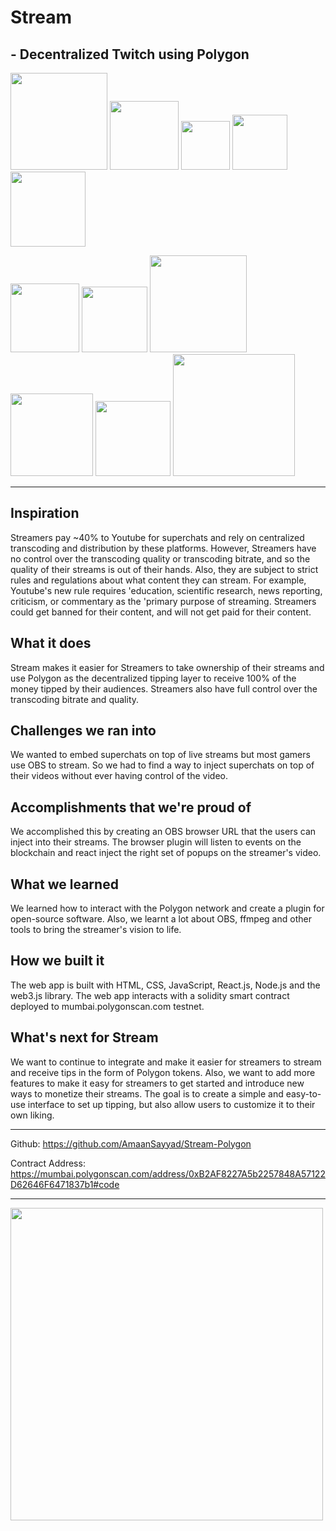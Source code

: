 # Stream

## - Decentralized Twitch using Polygon
<p align="left">
  <img src="https://img.shields.io/badge/OpenZeppelin-4E5EE4?logo=OpenZeppelin&logoColor=fff&style=for-the-badge" width="155" />
  <img src="https://img.shields.io/badge/Node.js-339933?style=for-the-badge&logo=nodedotjs&logoColor=white" width="110" />
  <img src="https://img.shields.io/badge/npm-CB3837?style=for-the-badge&logo=npm&logoColor=white" width="78" />
  <img src="https://img.shields.io/badge/json-5E5C5C?style=for-the-badge&logo=json&logoColor=white" width=88" />
  <img src="https://img.shields.io/badge/Solidity-e6e6e6?style=for-the-badge&logo=solidity&logoColor=black" width="120" />

</p>

<p align="left">
  <img src="https://img.shields.io/badge/React-20232A?style=for-the-badge&logo=react&logoColor=61DAFB" width="110" />
  <img src="https://img.shields.io/badge/HTML5-E34F26?style=for-the-badge&logo=html5&logoColor=white" width="105" />
  <img src="https://img.shields.io/badge/JavaScript-323330?style=for-the-badge&logo=javascript&logoColor=F7DF1E" width="155" />
  <img src="https://img.shields.io/badge/prettier-1A2C34?style=for-the-badge&logo=prettier&logoColor=F7BA3E" width="132" />
  <img src="https://img.shields.io/badge/Twitch-9146FF?style=for-the-badge&logo=twitch&logoColor=white" width="120" />
  <img src="https://img.shields.io/badge/YouTube_Gaming-FF0000?style=for-the-badge&logo=youtube-gaming&logoColor=white" width="195" />

</p>

---

## Inspiration
Streamers pay ~40% to Youtube for superchats and rely on centralized transcoding and distribution by these platforms. However, Streamers have no control over the transcoding quality or transcoding bitrate, and so the quality of their streams is out of their hands. Also, they are subject to strict rules and regulations about what content they can stream. For example, Youtube's new rule requires 'education, scientific research, news reporting, criticism, or commentary as the 'primary purpose of streaming. Streamers could get banned for their content, and will not get paid for their content.

## What it does
Stream makes it easier for Streamers to take ownership of their streams and use Polygon as the decentralized tipping layer to receive 100% of the money tipped by their audiences.  Streamers also have full control over the transcoding bitrate and quality.

## Challenges we ran into
We wanted to embed superchats on top of live streams but most gamers use OBS to stream. So we had to find a way to inject superchats on top of their videos without ever having control of the video.

## Accomplishments that we're proud of
We accomplished this by creating an OBS browser URL that the users can inject into their streams. The browser plugin will listen to events on the blockchain and react inject the right set of popups on the streamer's video.

## What we learned
We learned how to interact with the Polygon network and create a plugin for open-source software. Also, we learnt a lot about OBS, ffmpeg and other tools to bring the streamer's vision to life.

## How we built it
The web app is built with HTML, CSS, JavaScript, React.js, Node.js and the web3.js library. The web app interacts with a solidity smart contract deployed to mumbai.polygonscan.com testnet.

## What's next for Stream
We want to continue to integrate and make it easier for streamers to stream and receive tips in the form of Polygon tokens. Also, we want to add more features to make it easy for streamers to get started and introduce new ways to monetize their streams. The goal is to create a simple and easy-to-use interface to set up tipping, but also allow users to customize it to their own liking.

---

Github: https://github.com/AmaanSayyad/Stream-Polygon

Contract Address: https://mumbai.polygonscan.com/address/0xB2AF8227A5b2257848A57122D62646F6471837b1#code

---

<img src="https://media.giphy.com/media/42D5ycv3au9s8MQtrU/giphy.gif" width="500" />
